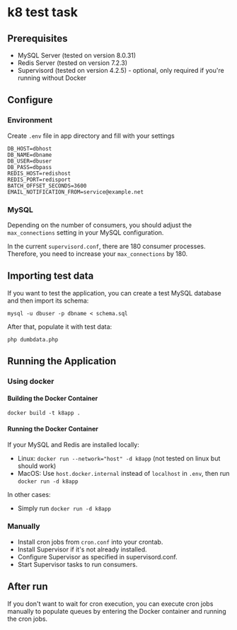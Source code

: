 # k8 test task

## Prerequisites
- MySQL Server (tested on version 8.0.31)
- Redis Server (tested on version 7.2.3)
- Supervisord (tested on version 4.2.5) - optional, only required if you're running without Docker

## Configure

### Environment
Create `.env` file in app directory and fill with your settings

```
DB_HOST=dbhost
DB_NAME=dbname
DB_USER=dbuser
DB_PASS=dbpass
REDIS_HOST=redishost
REDIS_PORT=redisport
BATCH_OFFSET_SECONDS=3600
EMAIL_NOTIFICATION_FROM=service@example.net
```

### MySQL

Depending on the number of consumers, you should adjust the `max_connections` setting in your MySQL configuration.

In the current `supervisord.conf`, there are 180 consumer processes.
Therefore, you need to increase your `max_connections` by 180.

## Importing test data
If you want to test the application, you can create a test MySQL database and then import its schema:

`mysql -u dbuser -p dbname < schema.sql`

After that, populate it with test data:

`php dumbdata.php`

## Running the Application

### Using docker

#### Building the Docker Container

`docker build -t k8app .`

#### Running the Docker Container

If your MySQL and Redis are installed locally:
 - Linux: `docker run --network="host" -d k8app` (not tested on linux but should work)
 - MacOS: Use `host.docker.internal` instead of `localhost` in `.env`, then run `docker run -d k8app`

In other cases:
 - Simply run `docker run -d k8app`

### Manually

- Install cron jobs from `cron.conf` into your crontab.
- Install Supervisor if it's not already installed.
- Configure Supervisor as specified in supervisord.conf.
- Start Supervisor tasks to run consumers.

## After run

If you don't want to wait for cron execution, you can execute cron jobs manually to populate queues by entering the Docker container and running the cron jobs.
